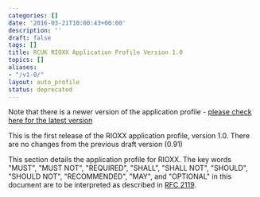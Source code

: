 ```yaml
---
categories: []
date: '2016-03-21T10:00:43+00:00'
description: ''
draft: false
tags: []
title: RCUK RIOXX Application Profile Version 1.0
topics: []
aliases:
- "/v1-0/"
layout: auto_profile
status: deprecated
---
```



Note that there is a newer version of the application profile - [please check here for the latest version](/release_notes/)

This is the first release of the RIOXX application profile, version 1.0. There are no changes from the previous draft version (0.91)


This section details the application profile for RIOXX. The key words "MUST", "MUST NOT", "REQUIRED", "SHALL", "SHALL NOT", "SHOULD", "SHOULD NOT", "RECOMMENDED", "MAY", and "OPTIONAL" in this document are to be interpreted as described in [RFC 2119](http://www.ietf.org/rfc/rfc2119.txt).
